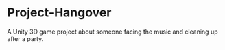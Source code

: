 # Project-Hangover
A Unity 3D game project about someone facing the music and cleaning up after a party.
